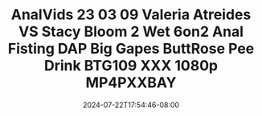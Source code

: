 --- 
title: "AnalVids 23 03 09 Valeria Atreides VS Stacy Bloom 2 Wet 6on2 Anal Fisting DAP Big Gapes ButtRose Pee Drink BTG109 XXX 1080p MP4PXXBAY"
description: "  bokeh AnalVids 23 03 09 Valeria Atreides VS Stacy Bloom 2 Wet 6on2 Anal Fisting DAP Big Gapes ButtRose Pee Drink BTG109 XXX 1080p MP4PXXBAY yandex   terbaru"
date: 2024-07-22T17:54:46-08:00
file_code: "ykpxnbjoiqjp"
draft: false
cover: "dj29aupfu875k2ep.jpg"
tags: ["AnalVids", "Valeria", "Atreides", "Stacy", "Bloom", "Wet", "Anal", "Fisting", "DAP", "Big", "Gapes", "ButtRose", "Pee", "Drink", "XXX", "bokep-indo", "bokep-viral", "bokep-ig"]
length: 4857
fld_id: "1398536"
foldername: "17 pee"
categories: ["17 pee"]
views: 14
---